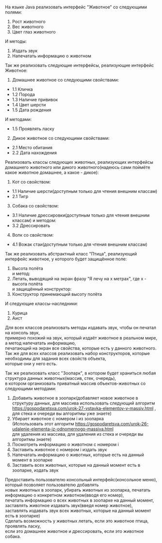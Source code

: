 На языке Java реализовать интерфейс "Животное" со следующими полями:<br>
1. Рост животного
2. Вес животного
3. Цвет глаз животного

И методы:
1. Издать звук
2. Напечатать информацию о животном

Так же реализовать следующие интерфейсы, реализующие интерфейс Животное:
1. Домашнее животное со следующими свойствами:
* 1.1 Кличка
* 1.2 Порода
* 1.3 Наличие прививок
* 1.4 Цвет шерсти
* 1.5 Дата рождения

И методами:
* 1.5 Проявлять ласку

2. Дикое животное со следующими свойствами:
* 2.1 Место обитания
* 2.2 Дата нахождения<br>

Реализовать классы следующих животных, реализующих интерфейсы домашнего животного или дикого животного(надеюсь сами поймёте какое животное домашнее, а какое - дикое):
1. Кот со свойством:
* 1.1 Наличие шерсти(доступным только для чтения внешним классам)
* 2.1 Тигр
3. Собака со свойством:
* 3.1 Наличие дрессировки(доступным только для чтения внешним классам)
и методом:
* 3.2 Дрессировать
4. Волк со свойством:
* 4.1 Вожак стаи(доступным только для чтения внешним классам)

Так же реализовать абстрактный класс "Птица", реализующий интерфейс животное, у которого будет защищённое поле:
1. Высота полёта<br>
и метод:
2. Летать, выводящий на экран фразу "Я лечу на x метрах", где x - высота полёта<br>
   и защищённый конструктор:
3. Конструктор принемающий высоту полёта<br>

И следующие классы-наследники:
   1. Курица
   2. Аист

Для всех классов реализовать методы издавать звук, чтобы он печатал на консоль звук,<br>
примерно похожий на звук, который издаёт животное в реальном мире, а метод напечатать информацию,<br>
печатающий на экран все свойства, которые есть у данного животного.<br>
Так же для всех классов реализовать набор конструкторов, которые необходимы для задания всех свойств объекта,<br>
которые они у него есть.<br>

Так же реализовать класс "Зоопарк", в котором будет храниться любая структура данных животных(массив, стек, очередь),<br>
в котором организовать приватный массив объектов-животных со следующими методами:
1. Добавить животное в зоопарк(добавляет новое животное в структуру данных, для массива использовать следующий алгоритм<br>
https://gospodaretsva.com/urok-27-vstavka-elementov-v-massiv.html , для стека и очереди вы алгоритмы уже знаете)
2. Убирает животное с номером i из зоопарка<br>
(Использовать этот алгоритм https://gospodaretsva.com/urok-26-udalenie-elementa-iz-odnomernogo-massiva.html <br>
для удаления из массива, для удаления из стека и очереди вы алгоритмы знаете)
3. Посмотреть информацию о животном с номером i
4. Заставить животное с номером i издать звук
5. Напечатать информацию о животных, которые есть на данный момент в зоопарке
6. Заставить всех животных, которые на данный момент есть в зоопарке, издать звук<br>

Предоставить пользователю консольный интерфейс(консольное меню), который позволяет пользователю добавлять<br>
новых животных в зоопарк, убирать животных из зоопарка, печатать информацию о конкретном животном(вводя его номер),<br>
печатать информацию о всех животных в зоопарке на данный момент, заставлять животное издавать звук(введя номер животное),<br>
заставлять издавать звук всех животных, которые на данный момент есть в зоопарке)<br>
Сделать возможность у животных летать, если это животное птица, проявлять ласку,<br>
если это домашнее животное и дрессировать, если это животное собака. 